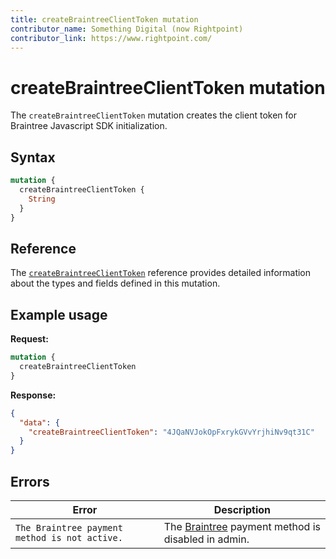 ```yaml
---
title: createBraintreeClientToken mutation
contributor_name: Something Digital (now Rightpoint)
contributor_link: https://www.rightpoint.com/
---
```


# createBraintreeClientToken mutation

The `createBraintreeClientToken` mutation creates the client token for Braintree Javascript SDK initialization.

## Syntax

```graphql
mutation {
  createBraintreeClientToken {
    String
  }
}
```

## Reference

The [`createBraintreeClientToken`](https://developer.adobe.com/commerce/webapi/graphql-api/index.html#mutation-createBraintreeClientToken) reference provides detailed information about the types and fields defined in this mutation.

## Example usage

**Request:**

```graphql
mutation {
  createBraintreeClientToken
}
```

**Response:**

```json
{
  "data": {
    "createBraintreeClientToken": "4JQaNVJokOpFxrykGVvYrjhiNv9qt31C"
  }
}
```

## Errors

Error | Description
--- | ---
`The Braintree payment method is not active.` | The [Braintree](https://docs.magento.com/m2/ee/user_guide/payment/braintree.html) payment method is disabled in admin.
